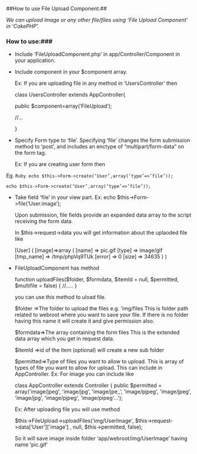 ##How to use File Upload Component.##


_We can upload image or any other file/files using ‘File Upload Component’  in ‘CakePHP’._
### **How to use:**###
* Include ‘FileUploadComponent.php’ in app/Controller/Component in your application.

* Include component in your $component array.

    Ex: If you are uploading file in any method in ‘UsersController’ then

    class UsersController extends AppController{

    public $component=array(‘FileUpload’);

    //...

    }

* Specify Form type to ‘file’. Specifying ‘file’ changes the form submission method to ‘post’, and
    includes an enctype of “multipart/form-data” on the form tag.

    Ex: If you are creating user form then

Eg.
    ```Ruby
   echo $this->Form->create(‘User’,array(‘type’=>’file’));
    ```

    echo $this->Form->create(‘User’,array(‘type’=>’file’));

* Take field ‘file’ in your view part.
    Ex:
    echo $this->Form->file(‘User.image’);

    Upon submission, file fields provide an expanded data array to the script receiving the form data.

    In $this->request->data you will get information about the uplaoded file like

    [User]
(
  [image]=>array
    (
      [name] => pic.gif
      [type] => image/gif
      [tmp_name] => /tmp/phpVq9TUk
      [error] => 0
      [size] => 34635
    )
)

* FileUploadComponent has method

    function uploadFiles($folder, $formdata, $itemId = null, $permitted, $multifile = false) {
    //.....
    }


    you can use this method to uload file.

    $folder  =>The folder to upload the files e.g. 'img/files
	This is folder path related to webroot where you want to save your file.
	If there is no folder having this name it will create it and give permission also.

    $formdata=>The array containing the form files
	     This is the extended data array which you get in request data.

    $itemId =>id of the item (optional) will create a new sub folder

     $permitted=>Type of files you want to allow to upload.
	    This is array of types of file you want to allow for upload.
	     This can include in AppController.
     Ex: For image you can include like

    class AppController extends Controller {
         public $permitted = array('image/jpeg', 'image/jpg', 'image/jpe_', 'image/pjpeg',
                    'image/jpeg', 'image/jpg',  'image/pjpeg', 'image/pipeg'...');





     Ex:
    After uploading file you will use method

    $this->FileUpload->uploadFiles('img/UserImage', $this->request->data[‘User’]['image']
                , null, $this->permitted, false);

     So it will save image inside folder ‘app/webroot/img/UserImage’ having name ‘pic.gif’

